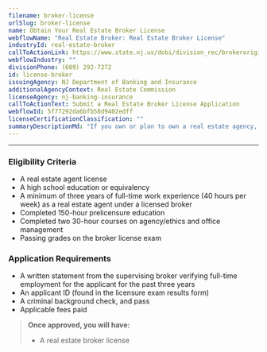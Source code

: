 ```yaml
---
filename: broker-license
urlSlug: broker-license
name: Obtain Your Real Estate Broker License
webflowName: "Real Estate Broker: Real Estate Broker License"
industryId: real-estate-broker
callToActionLink: https://www.state.nj.us/dobi/division_rec/brokeroriginalapplication.htm
webflowIndustry: ""
divisionPhone: (609) 292-7272
id: license-broker
issuingAgency: NJ Department of Banking and Insurance
additionalAgencyContext: Real Estate Commission
licenseAgency: nj-banking-insurance
callToActionText: Submit a Real Estate Broker License Application
webflowId: 5f77292da6bfb58d9402edff
licenseCertificationClassification: ""
summaryDescriptionMd: "If you own or plan to own a real estate agency, you need a real estate broker license."
---
```


---

### Eligibility Criteria

- A real estate agent license
- A high school education or equivalency
- A minimum of three years of full-time work experience (40 hours per week) as a real estate agent under a licensed broker
- Completed 150-hour prelicensure education
- Completed two 30-hour courses on agency/ethics and office management
- Passing grades on the broker license exam

### Application Requirements

- A written statement from the supervising broker verifying full-time employment for the applicant for the past three years
- An applicant ID (found in the licensure exam results form)
- A criminal background check, and pass
- Applicable fees paid

> **Once approved, you will have:**
>
> - A real estate broker license
